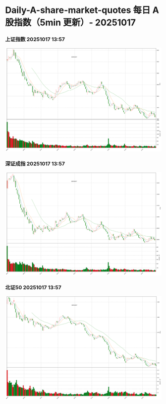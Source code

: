 
# Daily-A-share-market-quotes 每日 A 股指数（5min 更新）- 20251017

### 上证指数 20251017 13:57
![](./fig/2025/10/20251017-sh000001.png)

### 深证成指 20251017 13:57
![](./fig/2025/10/20251017-sz399001.png)

### 北证50 20251017 13:57
![](./fig/2025/10/20251017-bj899050.png)
